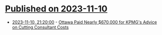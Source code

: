 # [Published on 2023-11-10](index.md)

* [2023-11-10, 21:20:00](https://news.slashdot.org/story/23/11/10/1855240/ottawa-paid-nearly-670000-for-kpmgs-advice-on-cutting-consultant-costs?utm_source=rss1.0mainlinkanon&utm_medium=feed) - [Ottawa Paid Nearly $670,000 for KPMG's Advice on Cutting Consultant Costs](https://news.slashdot.org/story/23/11/10/1855240/ottawa-paid-nearly-670000-for-kpmgs-advice-on-cutting-consultant-costs?utm_source=rss1.0mainlinkanon&utm_medium=feed)
